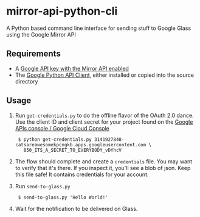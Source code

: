 mirror-api-python-cli
=====================

A Python based command line interface for sending stuff to Google Glass using the Google Mirror API

## Requirements

- A [Google API key with the Mirror API enabled](https://developers.google.com/glass/develop/mirror/quickstart/python#creating_a_google_apis_console_project)
- The [Google Python API Client](https://code.google.com/p/google-api-python-client/), either installed or copied into the source directory

## Usage

1. Run `get-credentials.py` to do the offline flavor of the OAuth 2.0 dance. Use the client ID and client secret for your project found on the [Google APIs console / Google Cloud Console](http://code.google.com/apis/console)

        $ python get-credentials.py 3141927848-catsareawesomekpcngkb.apps.googleusercontent.com \   
          850_ITS_A_SECRET_TO_EVERYBODY_vDYhcV

2. The flow should complete and create a `credentials` file. You may want to verify that it's there. If you inspect it, you'll see a blob of json. Keep this file safe! It contains credentials for your account.
3. Run `send-to-glass.py`

        $ send-to-glass.py 'Hello World!'

4. Wait for the notification to be delivered on Glass.
